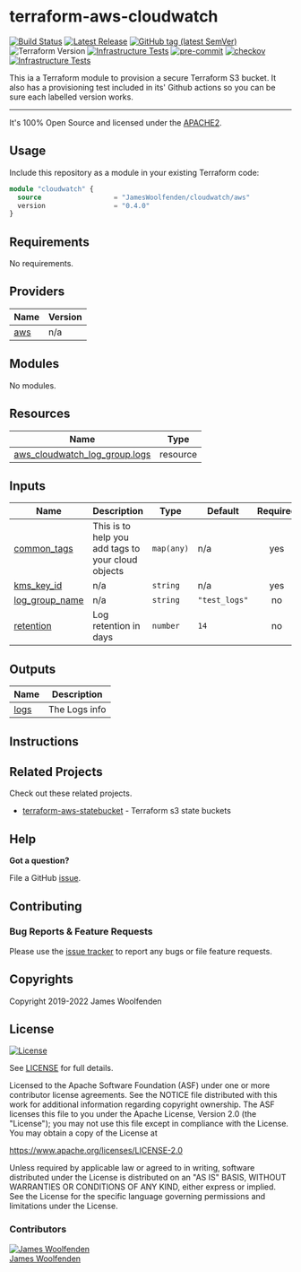 # terraform-aws-cloudwatch

[![Build Status](https://github.com/JamesWoolfenden/terraform-aws-cloudwatch/workflows/Verify%20and%20Bump/badge.svg?branch=master)](https://github.com/JamesWoolfenden/terraform-aws-cloudwatch)
[![Latest Release](https://img.shields.io/github/release/JamesWoolfenden/terraform-aws-cloudwatch.svg)](https://github.com/JamesWoolfenden/terraform-aws-cloudwatch/releases/latest)
[![GitHub tag (latest SemVer)](https://img.shields.io/github/tag/JamesWoolfenden/terraform-aws-cloudwatch.svg?label=latest)](https://github.com/JamesWoolfenden/terraform-aws-cloudwatch/releases/latest)
![Terraform Version](https://img.shields.io/badge/tf-%3E%3D0.14.0-blue.svg)
[![Infrastructure Tests](https://www.bridgecrew.cloud/badges/github/JamesWoolfenden/terraform-aws-cloudwatch/cis_aws)](https://www.bridgecrew.cloud/link/badge?vcs=github&fullRepo=JamesWoolfenden%2Fterraform-aws-cloudwatch&benchmark=CIS+AWS+V1.2)
[![pre-commit](https://img.shields.io/badge/pre--commit-enabled-brightgreen?logo=pre-commit&logoColor=white)](https://github.com/pre-commit/pre-commit)
[![checkov](https://img.shields.io/badge/checkov-verified-brightgreen)](https://www.checkov.io/)
[![Infrastructure Tests](https://www.bridgecrew.cloud/badges/github/jameswoolfenden/terraform-aws-cloudwatch/general)](https://www.bridgecrew.cloud/link/badge?vcs=github&fullRepo=JamesWoolfenden%2Fterraform-aws-cloudwatch&benchmark=INFRASTRUCTURE+SECURITY)

This ia a Terraform module to provision a secure Terraform S3 bucket. It also has a provisioning test included in its' Github actions so you can be sure each labelled version works.

---

It's 100% Open Source and licensed under the [APACHE2](LICENSE).

## Usage

Include this repository as a module in your existing Terraform code:

```terraform
module "cloudwatch" {
  source                  = "JamesWoolfenden/cloudwatch/aws"
  version                 = "0.4.0"
}
```

<!-- BEGINNING OF PRE-COMMIT-TERRAFORM DOCS HOOK -->
## Requirements

No requirements.

## Providers

| Name | Version |
|------|---------|
| <a name="provider_aws"></a> [aws](#provider\_aws) | n/a |

## Modules

No modules.

## Resources

| Name | Type |
|------|------|
| [aws_cloudwatch_log_group.logs](https://registry.terraform.io/providers/hashicorp/aws/latest/docs/resources/cloudwatch_log_group) | resource |

## Inputs

| Name | Description | Type | Default | Required |
|------|-------------|------|---------|:--------:|
| <a name="input_common_tags"></a> [common\_tags](#input\_common\_tags) | This is to help you add tags to your cloud objects | `map(any)` | n/a | yes |
| <a name="input_kms_key_id"></a> [kms\_key\_id](#input\_kms\_key\_id) | n/a | `string` | n/a | yes |
| <a name="input_log_group_name"></a> [log\_group\_name](#input\_log\_group\_name) | n/a | `string` | `"test_logs"` | no |
| <a name="input_retention"></a> [retention](#input\_retention) | Log retention in days | `number` | `14` | no |

## Outputs

| Name | Description |
|------|-------------|
| <a name="output_logs"></a> [logs](#output\_logs) | The Logs info |
<!-- END OF PRE-COMMIT-TERRAFORM DOCS HOOK -->

## Instructions

## Related Projects

Check out these related projects.

- [terraform-aws-statebucket](https://github.com/jameswoolfenden/terraform-aws-statebucket) - Terraform s3 state buckets

## Help

**Got a question?**

File a GitHub [issue](https://github.com/JamesWoolfenden/terraform-aws-3/issues).

## Contributing

### Bug Reports & Feature Requests

Please use the [issue tracker](https://github.com/JamesWoolfenden/terraform-aws-3/issues) to report any bugs or file feature requests.

## Copyrights

Copyright 2019-2022 James Woolfenden

## License

[![License](https://img.shields.io/badge/License-Apache%202.0-blue.svg)](https://opensource.org/licenses/Apache-2.0)

See [LICENSE](LICENSE) for full details.

Licensed to the Apache Software Foundation (ASF) under one
or more contributor license agreements. See the NOTICE file
distributed with this work for additional information
regarding copyright ownership. The ASF licenses this file
to you under the Apache License, Version 2.0 (the
"License"); you may not use this file except in compliance
with the License. You may obtain a copy of the License at

<https://www.apache.org/licenses/LICENSE-2.0>

Unless required by applicable law or agreed to in writing,
software distributed under the License is distributed on an
"AS IS" BASIS, WITHOUT WARRANTIES OR CONDITIONS OF ANY
KIND, either express or implied. See the License for the
specific language governing permissions and limitations
under the License.

### Contributors

[![James Woolfenden][jameswoolfenden_avatar]][jameswoolfenden_homepage]<br/>[James Woolfenden][jameswoolfenden_homepage]

[jameswoolfenden_homepage]: https://github.com/jameswoolfenden
[jameswoolfenden_avatar]: https://github.com/jameswoolfenden.png?size=150
[github]: https://github.com/jameswoolfenden
[linkedin]: https://www.linkedin.com/in/jameswoolfenden/
[twitter]: https://twitter.com/JimWoolfenden
[share_twitter]: https://twitter.com/intent/tweet/?text=terraform-aws-cloudwatch&url=https://github.com/JamesWoolfenden/terraform-aws-3
[share_linkedin]: https://www.linkedin.com/shareArticle?mini=true&title=terraform-aws-cloudwatch&url=https://github.com/JamesWoolfenden/terraform-aws-3
[share_reddit]: https://reddit.com/submit/?url=https://github.com/JamesWoolfenden/terraform-aws-3
[share_facebook]: https://facebook.com/sharer/sharer.php?u=https://github.com/JamesWoolfenden/terraform-aws-3
[share_email]: mailto:?subject=terraform-aws-cloudwatch&body=https://github.com/JamesWoolfenden/terraform-aws-3
